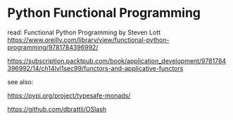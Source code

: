 # Python Functional Programming

read: Functional Python Programming
by Steven Lott <https://www.oreilly.com/library/view/functional-python-programming/9781784396992/>

<https://subscription.packtpub.com/book/application_development/9781784396992/14/ch14lvl1sec99/functors-and-applicative-functors>

see also:

<https://pypi.org/project/typesafe-monads/>

<https://github.com/dbrattli/OSlash>
